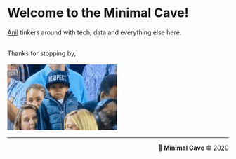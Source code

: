 # Welcome to the Minimal Cave!

[Anil](https://www.linkedin.com/in/anilgeorge04/) tinkers around with tech, data and everything else here.


<br>Thanks for stopping by,<br><br>
<img width='250' height='150' src="images/respect.gif" alt="respect">

---
<p align='right'><b>🤍 Minimal Cave</b> © 2020</p>
